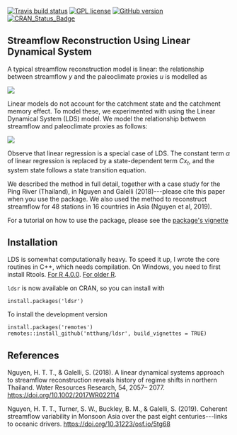 <!-- badges: start -->
[![Travis build status](https://travis-ci.org/ntthung/ldsr.svg?branch=master)](https://travis-ci.org/ntthung/ldsr)
[![GPL license](https://img.shields.io/badge/License-GPL-blue.svg)](http://perso.crans.org/besson/LICENSE.html)
[![GitHub version](https://badge.fury.io/gh/ntthung%2Fldsr.svg)](https://badge.fury.io/gh/ntthung%2Fldsr)
[![CRAN_Status_Badge](https://www.r-pkg.org/badges/version/ldsr)](https://cran.r-project.org/package=ldsr)
<!-- badges: end -->


## Streamflow Reconstruction Using Linear Dynamical System

A typical streamflow reconstruction model is linear: the relationship between streamflow *y* and the paleoclimate proxies *u* is modelled as

<img src="https://render.githubusercontent.com/render/math?math=y_t = \alpha %2B \beta u_t %2B \varepsilon_t">

Linear models do not account for the catchment state and the catchment memory effect. To model these, we experimented with using the Linear Dynamical System (LDS) model. We model the relationship between streamflow and paleoclimate proxies as follows:

![](https://render.githubusercontent.com/render/math?math=%5Cbegin%7Balign*%7D%20x_%7Bt%2B1%7D%20%3D%20Ax_t%20%2B%20Bu_t%20%2B%20w_t%5C%5C%20y_t%20%3D%20Cx_t%20%2B%20Du_t%20%2B%20v_t%20%5Cend%7Balign*%7D%20)


Observe that linear regression is a special case of LDS. The constant term $\alpha$ of linear regression is replaced by a state-dependent term $Cx_t$, and the system state follows a state transition equation.

We described the method in full detail, together with a case study for the Ping River (Thailand), in Nguyen and Galelli (2018)---please cite this paper when you use the package. We also used the method to reconstruct streamflow for 48 stations in 16 countries in Asia (Nguyen et al, 2019). 

For a tutorial on how to use the package, please see the [package's vignette](https://cran.r-project.org/web/packages/ldsr/vignettes/ldsr.html)

## Installation

LDS is somewhat computationally heavy. To speed it up, I wrote the core routines in C++, which needs compilation. On Windows, you need to first install Rtools. [For R 4.0.0](https://cran.r-project.org/bin/windows/Rtools/). [For older R](https://cran.r-project.org/bin/windows/Rtools/history.html).

`ldsr` is now available on CRAN, so you can install with

```
install.packages('ldsr')
```

To install the development version

```
install.packages('remotes')
remotes::install_github('ntthung/ldsr', build_vignettes = TRUE)
```

## References

Nguyen, H. T. T., & Galelli, S. (2018). A linear dynamical systems approach to streamflow reconstruction reveals history of regime shifts in northern Thailand. Water Resources Research, 54, 2057– 2077. https://doi.org/10.1002/2017WR022114 

Nguyen, H. T. T., Turner, S. W., Buckley, B. M., & Galelli, S. (2019). Coherent streamflow variability in Monsoon Asia over the past eight centuries---links to oceanic drivers. https://doi.org/10.31223/osf.io/5tg68
